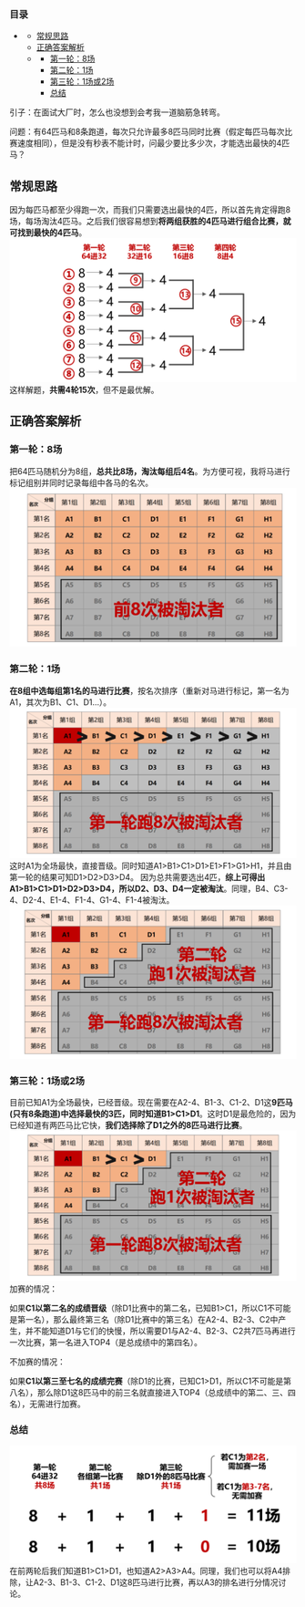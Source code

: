 ###  目录

- - [常规思路](https://www.icode9.com/content-4-1071592.html#_6)
  - [正确答案解析](https://www.icode9.com/content-4-1071592.html#_13)
  - - [第一轮：8场](https://www.icode9.com/content-4-1071592.html#8_14)
    - [第二轮：1场](https://www.icode9.com/content-4-1071592.html#1_17)
    - [第三轮：1场或2场](https://www.icode9.com/content-4-1071592.html#12_23)
    - [总结](https://www.icode9.com/content-4-1071592.html#_34)


引子：在面试大厂时，怎么也没想到会考我一道脑筋急转弯。



问题：有64匹马和8条跑道，每次只允许最多8匹马同时比赛（假定每匹马每次比赛速度相同），但是没有秒表不能计时，问最少要比多少次，才能选出最快的4匹马？

## 常规思路

因为每匹马都至少得跑一次，而我们只需要选出最快的4匹，所以首先肯定得跑8场，每场淘汰4匹马。之后我们很容易想到**将两组获胜的4匹马进行组合比赛，就可找到最快的4匹马**。
![在这里你好](image/i=20210713230910435.png)
这样解题，**共需4轮15次**，但不是最优解。

## 正确答案解析

### 第一轮：8场

把64匹马随机分为8组，**总共比8场，淘汰每组后4名**。为方便可视，我将马进行标记组别并同时记录每组中各马的名次。
![在这里插入图片描述](image/i=20210713231224416.png)

### 第二轮：1场

**在8组中选每组第1名的马进行比赛**，按名次排序（重新对马进行标记，第一名为A1，其次为B1、C1、D1…）。
![在这里插入图片描述](image/i=20210713231320283.png)
这时A1为全场最快，直接晋级。同时知道A1>B1>C1>D1>E1>F1>G1>H1，并且由第一轮的结果可知D1>D2>D3>D4。
因为总共需要选出4匹，**综上可得出A1>B1>C1>D1>D2>D3>D4，所以D2、D3、D4一定被淘汰**。同理，B4、C3-4、D2-4、E1-4、F1-4、G1-4、F1-4被淘汰。
![在这里插入图片描述](image/i=20210713231347123.png)

### 第三轮：1场或2场

目前已知A1为全场最快，已经晋级。现在需要在A2-4、B1-3、C1-2、D1这**9匹马(只有8条跑道)中选择最快的3匹，同时知道B1>C1>D1**。这时D1是最危险的，因为已经知道有两匹马比它快，**我们选择除了D1之外的8匹马进行比赛**。
![在这里插入图片描述](image/i=20210713231442315.png)
加赛的情况：

如果**C1以第二名的成绩晋级**（除D1比赛中的第二名，已知B1>C1，所以C1不可能是第一名），那么最终第三名（除D1比赛中的第三名）在A2-4、B2-3、C2中产生，并不能知道D1与它们的快慢，所以需要D1与A2-4、B2-3、C2共7匹马再进行一次比赛，第一名进入TOP4（是总成绩中的第四名）。

不加赛的情况：

如果**C1以第三至七名的成绩完赛**（除D1的比赛，已知C1>D1，所以C1不可能是第八名），那么除D1这8匹马中的前三名就直接进入TOP4（总成绩中的第二、三、四名），无需进行加赛。

### 总结

![在这里插入图片描述](image/i=20210713231516825.png)
在前两轮后我们知道B1>C1>D1，也知道A2>A3>A4。同理，我们也可以将A4排除，让A2-3、B1-3、C1-2、D1这8匹马进行比赛，再以A3的排名进行分情况讨论。